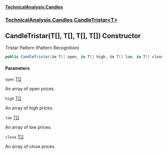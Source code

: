 #### [TechnicalAnalysis.Candles](Atypical.TechnicalAnalysis.Candles.md 'Atypical.TechnicalAnalysis.Candles')
### [TechnicalAnalysis.Candles](Atypical.TechnicalAnalysis.Candles.md#TechnicalAnalysis.Candles 'TechnicalAnalysis.Candles').[CandleTristar&lt;T&gt;](CandleTristar_T_.md 'TechnicalAnalysis.Candles.CandleTristar<T>')

## CandleTristar(T[], T[], T[], T[]) Constructor

Tristar Pattern (Pattern Recognition)

```csharp
public CandleTristar(in T[] open, in T[] high, in T[] low, in T[] close);
```
#### Parameters

<a name='TechnicalAnalysis.Candles.CandleTristar_T_.CandleTristar(T[],T[],T[],T[]).open'></a>

`open` [T](CandleTristar_T_.md#TechnicalAnalysis.Candles.CandleTristar_T_.T 'TechnicalAnalysis.Candles.CandleTristar<T>.T')[[]](https://docs.microsoft.com/en-us/dotnet/api/System.Array 'System.Array')

An array of open prices.

<a name='TechnicalAnalysis.Candles.CandleTristar_T_.CandleTristar(T[],T[],T[],T[]).high'></a>

`high` [T](CandleTristar_T_.md#TechnicalAnalysis.Candles.CandleTristar_T_.T 'TechnicalAnalysis.Candles.CandleTristar<T>.T')[[]](https://docs.microsoft.com/en-us/dotnet/api/System.Array 'System.Array')

An array of high prices.

<a name='TechnicalAnalysis.Candles.CandleTristar_T_.CandleTristar(T[],T[],T[],T[]).low'></a>

`low` [T](CandleTristar_T_.md#TechnicalAnalysis.Candles.CandleTristar_T_.T 'TechnicalAnalysis.Candles.CandleTristar<T>.T')[[]](https://docs.microsoft.com/en-us/dotnet/api/System.Array 'System.Array')

An array of low prices.

<a name='TechnicalAnalysis.Candles.CandleTristar_T_.CandleTristar(T[],T[],T[],T[]).close'></a>

`close` [T](CandleTristar_T_.md#TechnicalAnalysis.Candles.CandleTristar_T_.T 'TechnicalAnalysis.Candles.CandleTristar<T>.T')[[]](https://docs.microsoft.com/en-us/dotnet/api/System.Array 'System.Array')

An array of close prices.